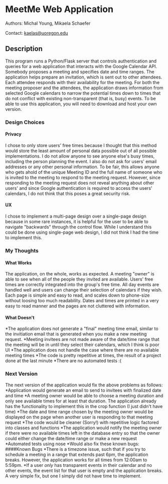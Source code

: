 # MeetMe Web Application
Authors: Michal Young, Mikaela Schaefer

Contact: kaelas@uoregon.edu

## Description
This program runs a Python/Flask server that controls authentication and queries for a web application that interacts with 
the Google Calendar API. Somebody proposes a meeting and specifies date and time ranges.  The application helps prepare an invitation, which is sent out to other attendees.  Each attendee responds with their availability for the meeting.  For both the meeting proposer and the attendees, the application draws information from selected Google calendars to narrow the potential times down to times that do not conflict with existing non-transparent (that is, busy) events. To be able to use this application, you will need to download and host your own version.

### Design Choices
#### Privacy
I chose to only store users' free times because I thought that this method would store the least amount of personal data possible out of all possible implementations. I do not allow anyone to see anyone else's busy times, including the person planning the event. I also do not ask for users' email addresses or any other personal information. To be fair, this allows anyone who gets ahold of the unique Meeting ID and the full name of someone who is invited to the meeting to respond to the meeting request. However, since responding to the meeting request does not reveal anything about other users' and since Google authentication is required to access the users' calendars, I do not think that this poses a great security risk.

#### UX
I chose to implement a multi-page design over a single-page design because in some rare instances, it is helpful for the user to be able to navigate "backwards" through the control flow. While I understand this could be done using single-page web design, I did not think I had the time to implement this.

### My Thoughts
#### What Works
The application, on the whole, works as expected. A meeting "owner" is able to see when all of the people they invited are available. Users' free times are correctly integrated into the group's free time. All day events are handled well and users can change their selection of calendars if they wish. Each page is simple and easy to read, and scales down to phone-size without loosing too much readability. Dates and times are printed in a very easy to read manner and the pages are not cluttered with information.

#### What Doesn't
*The application does not generate a "final" meeting time email, similar to the invitiation email that is generated when you make a new meeting request. 
*Meeting invitees are not made aware of the date/time range that the meeting will be in until they select their calendars, which I think is poor UI
*The application does not handle the case where there are no available meeting times
*The code is pretty repetitive at times, the result of a project done at the last minute
*There are no automated tests :(

### Next Version
The next version of the application would fix the above problems as follows:
*Application would generate an email to send to invitees with finalized date and time
*A meeting owner would be able to choose a meeting duration and only see available times for at least that duration. The application already has the functionality to implement this in the crop function (I just didn't have time)
*The date and time range chosen by the meeting owner would be displayed on the page when another user is responding to that meeting request
*The code would be cleaner (Sorry!) with repetitive logic factored into classes and functions
*The application would notify the meeting owner if there were no available times left in the database entry so that the owner could either change the date/time range or make a new request
*Automated tests using nose
*Would also fix these known bugs:
####Known Bugs
*There is a timezone issue, such that if you try to schedule a meeting in a range that extends past 6pm, the application breaks. However, the application works for all times from 12:00am to 5:59pm.
*If a user *only* has transparent events in their calendar and no other events, the event list for that user is empty and the application breaks. A very simple fix, but one I simply did not have time to implement.